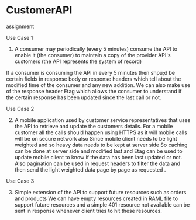 # CustomerAPI
assignment

Use Case 1
1.	A consumer may periodically (every 5 minutes) consume the API to enable it (the consumer) to maintain a copy of the provider API's customers (the API represents the system of record)

If a consumer is consuming the API in every 5 minutes then shpu;d be certain fields in response body or response headers which tell about  the modified time of the consumer and any new addition.
We can also make use of the response header Etag which allows the consumer to understand if the certain response has been updated since the last call or not.


Use Case 2 

2.	A mobile application used by customer service representatives that uses the API to retrieve and update the customers details.
For a mobile customer all the calls should happen using HTTPS as it will mobile calls will be on secure network also
Since mobile client needs to be light weighted and so heavy data needs to be kept at server side
So caching can be done at server side and modified last and Etag can be used to update mobile client to know if the data has been last updated or not. Also pagination can be used in request headers to filter the data and then send the light weighted data page by page as requested .


Use Case 3

3.	Simple extension of the API to support future resources such as orders and products
We can have empty resources created in RAML file to support future resources and a simple 401 resource not available can be sent in response whenever client tries to hit these resources.
